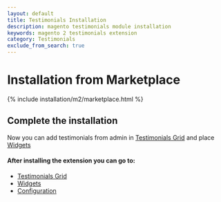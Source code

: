 ```yaml
---
layout: default
title: Testimonials Installation
description: magento testimonials module installation
keywords: magento 2 testimonials extension
category: Testimonials
exclude_from_search: true
---
```


# Installation from Marketplace

{% include installation/m2/marketplace.html %}

## Complete the installation

Now you can add testimonials from admin in [Testimonials Grid][testimonials_grid] and place [Widgets][widgets]

#### After installing the extension you can go to:

* [Testimonials Grid][testimonials_grid]
* [Widgets][widgets]
* [Configuration][configuration]

[testimonials_grid]: /m2/extensions/testimonials/admin-interfaces/#testimonials-grid
[widgets]: /m2/extensions/testimonials/widgets
[configuration]: /m2/extensions/testimonials/configuration
